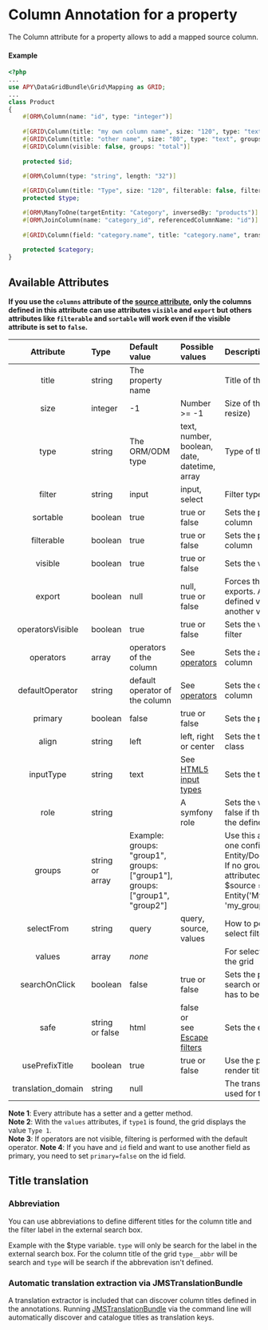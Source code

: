 Column Annotation for a property
================================

The Column attribute for a property allows to add a mapped source column.

#### Example
```php
<?php
...
use APY\DataGridBundle\Grid\Mapping as GRID;
...
class Product
{
    #[ORM\Column(name: "id", type: "integer")]
     
    #[GRID\Column(title: "my own column name", size: "120", type: "text")]
    #[GRID\Column(title: "other name", size: "80", type: "text", groups: ["admin, backend"])]
    #[GRID\Column(visible: false, groups: "total")]
     
    protected $id;

    #[ORM\Column(type: "string", length: "32")]
     
    #[GRID\Column(title: "Type", size: "120", filterable: false, filter: "select",  selectFrom: "values", values: ["type1"=>"Type 1","type2"=>"Type 2"], groups: ["default, admin, backend, total"])]
    protected $type;

    #[ORM\ManyToOne(targetEntity: "Category", inversedBy: "products")]
    #[ORM\JoinColumn(name: "category_id", referencedColumnName: "id")]
     
    #[GRID\Column(field: "category.name", title: "category.name", translation_domain: "categories")]
     
    protected $category;
}
```

## Available Attributes

**If you use the `columns` attribute of the [source attribute](https://github.com/Abhoryo/APYDataGridBundle/blob/master/Resources/doc/columns_configuration/attributes/source_attribute.md), only the columns defined in this attribute can use attributes `visible` and `export` but others attributes like `filterable` and `sortable` will work even if the visible attribute is set to `false`.**

|Attribute|Type|Default value|Possible values|Description|
|:--:|:--|:--|:--|:--|
|title|string|The property name||Title of the column|
|size|integer|-1|Number >= -1|Size of the column (-1 means auto resize)|
|type|string|The ORM/ODM type|text, number, boolean, date, datetime, array|Type of the column.|
|filter|string|input|input, select|Filter type of the column.|
|sortable|boolean|true|true or false|Sets the possibility of sortering of the column|
|filterable|boolean|true|true or false|Sets the possibility of filtering of the column|
|visible|boolean|true|true or false|Sets the visibilty of the column|
|export|boolean|null|null,<br />true or false|Forces the visibilty of the column for exports. A null value means that the defined visibility isn't forced to another value for exports|
|operatorsVisible|boolean|true|true or false|Sets the visibilty of the operators filter|
|operators|array|operators of the column|See [operators](../types/text_column.md#available_operators)|Sets the available operators of the column|
|defaultOperator|string|default operator of the column|See [operators](../types/text_column.md#available_operators)|Sets the default operator of the column|
|primary|boolean|false|true or false|Sets the primary key of the source|
|align|string|left|left, right or center|Sets the text alignment with a CSS class|
|inputType|string|text|See [HTML5 input types](http://w3schools.com/html/html5_form_input_types.asp)|Sets the type of the input filter field|
|role|string||A symfony role|Sets the visiblity of the column to false if the access isn't granted for the defined role|
|groups|string<br />or<br />array|Example: groups: "group1",<br />groups: ["group1"], groups: ["group1", "group2"]||Use this attribute to define more than one configuration for an Entity/Document. <br />If no groups is defined, the attribute is attributed for all groups.<br />$source = new Entity('MyProjectMyBundle:MyEntity', 'my_group');|
|selectFrom|string|query|query, source, values|How to populate the selector of the select filters of the column.|
|values|array|_none_||For select filters or replace values in the grid|
|searchOnClick|boolean|false|true or false|Sets the possibility to perform a search on the clicked cell (filterable has to be true)|
|safe|string or false|html|false<br />or<br />see [Escape filters](http://twig.sensiolabs.org/doc/filters/escape.html)|Sets the escape filter|
|usePrefixTitle|boolean|true|true or false|Use the prefixTitle of the grid to render title|
|translation_domain|string|null||The translation domain that will be used for the title|
**Note 1**: Every attribute has a setter and a getter method.  
**Note 2**: With the `values` attributes, if `type1` is found, the grid displays the value `Type 1`.  
**Note 3**: If operators are not visible, filtering is performed with the default operator.
**Note 4**: If you have and `id` field and want to use another field as primary, you need to set `primary=false` on the id field.

## Title translation

### Abbreviation

You can use abbreviations to define different titles for the column title and the filter label in the external search box.

Example with the $type variable.
`type` will only be search for the label in the external search box.
For the column title of the grid `type__abbr` will be search and `type` will be search if the abbrevation isn't defined.

### Automatic translation extraction via JMSTranslationBundle

A translation extractor is included that can discover column titles defined in the annotations.  Running
[JMSTranslationBundle](https://github.com/schmittjoh/JMSTranslationBundle) via the command line will automatically
discover and catalogue titles as translation keys.



